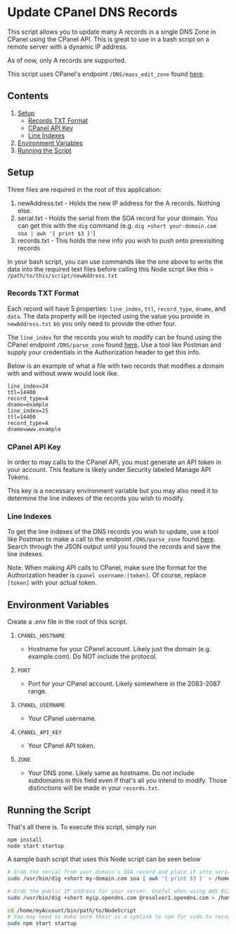# Update CPanel DNS Records
This script allows you to update many A records in a single DNS Zone in CPanel using the CPanel API. This is great to use in a bash script on a remote server with a dynamic IP address.

As of now, only A records are supported.

This script uses CPanel's endpoint `/DNS/mass_edit_zone` found [here](https://api.docs.cpanel.net/openapi/cpanel/operation/dns-mass_edit_zone/).

## Contents
1. [Setup](#Setup)
    * [Records TXT Format](#Records-TXT-Format)
    * [CPanel API Key](#Cpanel-API-Key)
    * [Line Indexes](#Line-Indexes)
2. [Environment Variables](#Environment-Variables)
3. [Running the Script](#Running-the-Script)

## Setup
Three files are required in the root of this application:
1. newAddress.txt - Holds the new IP address for the A records. Nothing else.
2. serial.txt - Holds the serial from the SOA record for your domain. You can get this with the `dig` command (e.g. `dig +short your-domain.com soa | awk '{ print $3 }'`)
3. records.txt - This holds the new info you wish to push onto preexisiting records

In your bash script, you can use commands like the one above to write the data into the required text files before calling this Node script like this `> /path/to/this/script/newAddress.txt`

### Records TXT Format
Each record will have 5 properties: `line_index`, `ttl`, `record_type`, `dname`, and `data`. The data property will be injected using the value you provide in `newAddress.txt` so you only need to provide the other four.

The `line_index` for the records you wish to modify can be found using the CPanel endpoint `/DNS/parse_zone` found [here](https://api.docs.cpanel.net/openapi/cpanel/operation/dns-parse_zone/). Use a tool like Postman and supply your credentials in the Authorization header to get this info.

Below is an example of what a file with two records that modifies a domain with and without www would look like.
```
line_index=24
ttl=14400
record_type=A
dname=example
line_index=25
ttl=14400
record_type=A
dname=www.example
```

### CPanel API Key
In order to may calls to the CPanel API, you must generate an API token in your account. This feature is likely under Security labeled Manage API Tokens.

This key is a necessary environment variable but you may also need it to determine the line indexes of the records you wish to modify.

### Line Indexes
To get the line indexes of the DNS records you wish to update, use a tool like Postman to make a call to the endpoint `/DNS/parse_zone` found [here](https://api.docs.cpanel.net/openapi/cpanel/operation/dns-parse_zone/). Search through the JSON output until you found the records and save the line indexes.

Note: When making API calls to CPanel, make sure the format for the Authorization header is `cpanel username:[token]`. Of course, replace `[token]` with your actual token.

## Environment Variables
Create a .env file in the root of this script.

1. `CPANEL_HOSTNAME`
    * Hostname for your CPanel account. Likely just the domain (e.g. example.com). Do NOT include the protocol.

2. `PORT`
    * Port for your CPanel account. Likely somewhere in the 2083-2087 range.

3. `CPANEL_USERNAME`
    * Your CPanel username.

4. `CPANEL_API_KEY`
    * Your CPanel API token.

5. `ZONE`
    * Your DNS zone. Likely same as hostname. Do not include subdomains in this field even if that's all you intend to modify. Those distinctions will be made in your `records.txt`.

## Running the Script

That's all there is. To execute this script, simply run
```
npm install
node start startup
```

A sample bash script that uses this Node script can be seen below
```bash
# Grab the serial from your domain's SOA record and place it into serial.txt
sudo /usr/bin/dig +short my-domain.com soa | awk '{ print $3 }' > /home/myAccount/bin/path/to/NodeScript/serial.txt 2>error.txt

# Grab the public IP address for your server. Useful when using AWS EC2 instances.
sudo /usr/bin/dig +short myip.opendns.com @resolver1.opendns.com > /home/myAccount/bin/path/to/NodeScript/updateAddress.txt 2>error.txt

cd /home/myAccount/bin/path/to/NodeScript
# You may need to make sure their is a symlink to npm for sudo to recognize it
sudo npm start startup
```